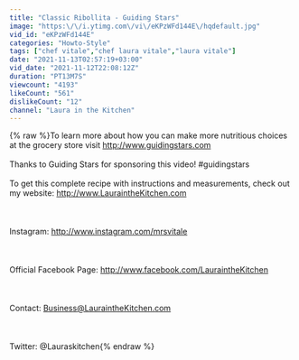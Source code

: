 ```yaml
---
title: "Classic Ribollita - Guiding Stars"
image: "https:\/\/i.ytimg.com\/vi\/eKPzWFd144E\/hqdefault.jpg"
vid_id: "eKPzWFd144E"
categories: "Howto-Style"
tags: ["chef vitale","chef laura vitale","laura vitale"]
date: "2021-11-13T02:57:19+03:00"
vid_date: "2021-11-12T22:08:12Z"
duration: "PT13M7S"
viewcount: "4193"
likeCount: "561"
dislikeCount: "12"
channel: "Laura in the Kitchen"
---
```

{% raw %}To learn more about how you can make more nutritious choices at the grocery store visit <a rel="nofollow" target="blank" href="http://www.guidingstars.com">http://www.guidingstars.com</a><br /><br />Thanks to Guiding Stars for sponsoring this video! #guidingstars<br /><br />To get this complete recipe with instructions and measurements, check out my website: <a rel="nofollow" target="blank" href="http://www.LauraintheKitchen.com">http://www.LauraintheKitchen.com</a><br /><br /><br /><br />Instagram: <a rel="nofollow" target="blank" href="http://www.instagram.com/mrsvitale">http://www.instagram.com/mrsvitale</a><br /><br /><br /><br />Official Facebook Page: <a rel="nofollow" target="blank" href="http://www.facebook.com/LauraintheKitchen">http://www.facebook.com/LauraintheKitchen</a><br /><br /><br /><br />Contact: Business@LauraintheKitchen.com<br /><br /><br /><br />Twitter: @Lauraskitchen{% endraw %}
